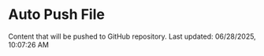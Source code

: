 # Auto Push File

Content that will be pushed to GitHub repository.
Last updated: 06/28/2025, 10:07:26 AM